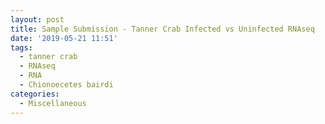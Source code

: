 ```yaml
---
layout: post
title: Sample Submission - Tanner Crab Infected vs Uninfected RNAseq
date: '2019-05-21 11:51'
tags: 
  - tanner crab
  - RNAseq
  - RNA
  - Chionoecetes bairdi
categories: 
  - Miscellaneous
---
```

